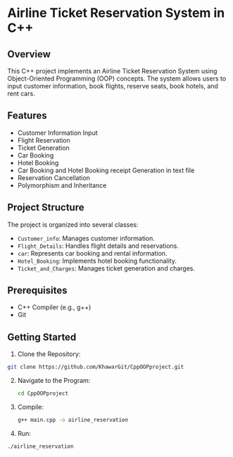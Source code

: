 # Airline Ticket Reservation System in C++

## Overview

This C++ project implements an Airline Ticket Reservation System using Object-Oriented Programming (OOP) concepts. The system allows users to input customer information, book flights, reserve seats, book hotels, and rent cars.

## Features

- Customer Information Input
- Flight Reservation
- Ticket Generation
- Car Booking
- Hotel Booking
- Car Booking and Hotel Booking receipt Generation in text file
- Reservation Cancellation
- Polymorphism and Inheritance

## Project Structure

The project is organized into several classes:

- `Customer_info`: Manages customer information.
- `Flight_Details`: Handles flight details and reservations.
- `car`: Represents car booking and rental information.
- `Hotel_Booking`: Implements hotel booking functionality.
- `Ticket_and_Charges`: Manages ticket generation and charges.



## Prerequisites

- C++ Compiler (e.g., g++)
- Git
## Getting Started
1. Clone the Repository:
  ```bash
  git clone https://github.com/KhawarGit/CppOOPproject.git
  ```
2. Navigate to the Program:
   ```bash
   cd CppOOPproject
3. Compile:
   ```bash
   g++ main.cpp -o airline_reservation
4. Run:
  ```bash
  ./airline_reservation
  ```



